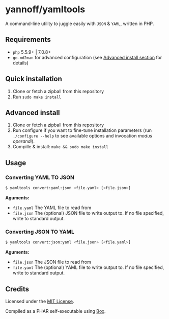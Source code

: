 # yannoff/yamltools

A command-line utility to juggle easily with `JSON` & `YAML`, written in PHP.

## Requirements

- `php` 5.5.9+ | 7.0.8+
- `go-md2man` for advanced configuration (see [Advanced install section](#advanced-install) for details)


## Quick installation

1. Clone or fetch a zipball from this repository
2. Run `sudo make install`

## Advanced install 

1. Clone or fetch a zipball from this repository
2. Run configure if you want to fine-tune installation parameters (run `./configure --help` to see available options and invocation _modus operandi_).
3. Compille & install: `make && sudo make install`

## Usage

### Converting YAML TO JSON

```bash
$ yamltools convert:yaml:json <file.yaml> [<file.json>]
```

**Aguments:**

- `file.yaml` The YAML file to read from
- `file.json` The (optional) JSON file to write output to. If no file specified, write to standard output. 

### Converting JSON TO YAML

```bash
$ yamltools convert:json:yaml <file.json> [<file.yaml>]
```

**Aguments:**

- `file.json` The JSON file to read from
- `file.yaml` The (optional) YAML file to write output to. If no file specified, write to standard output. 

## Credits

Licensed under the [MIT License](LICENSE).

Compiled as a PHAR self-executable using [Box](https://github.com/box-project/box2).
